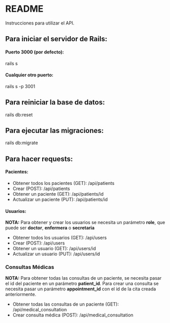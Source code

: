 # README

Instrucciones para utilizar el API.

## Para iniciar el servidor de Rails:

#### Puerto 3000 (por defecto):

rails s

#### Cualquier otro puerto:

rails s -p 3001

## Para reiniciar la base de datos:

rails db:reset

## Para ejecutar las migraciones:

rails db:migrate

## Para hacer requests:

#### Pacientes:

- Obtener todos los pacientes (GET): /api/patients
- Crear (POST): /api/patients
- Obtener un paciente (GET): /api/patients/id
- Actualizar un paciente (PUT): /api/patients/id

#### Usuarios:

**NOTA:** Para obtener y crear los usuarios se necesita un parámetro **role**, que puede ser **doctor**, **enfermera** o **secretaria**

- Obtener todos los usuarios (GET): /api/users
- Crear (POST): /api/users
- Obtener un usuario (GET): /api/users/id
- Actualizar un usuario (PUT): /api/users/id

### Consultas Médicas

**NOTA:** Para obtener todas las consultas de un paciente, se necesita pasar el id del paciente en un parámetro **patient_id**. Para crear una consulta se necesita pasar un parámetro **appointment_id** con el id de la cita creada anteriormente.

- Obtener todas las consultas de un paciente (GET): /api/medical_consultation
- Crear consulta médica (POST): /api/medical_consultation
